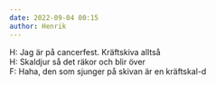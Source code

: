 ```yaml
---
date: 2022-09-04 00:15
author: Henrik
---
```

H: Jag är på cancerfest. Kräftskiva alltså   
H: Skaldjur så det räkor och blir över   
F: Haha, den som sjunger på skivan är en kräftskal-d   
